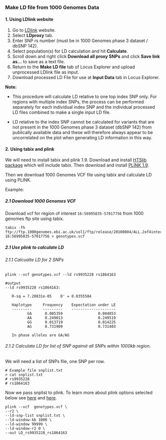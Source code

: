 ### Make LD file from 1000 Genomes Data

#### 1. Using LDlink website

1. Go to [LDlink](http://analysistools.nci.nih.gov/LDlink/) website.
2. Select **LDproxy** tab.
3. Enter SNP rs number (must be in 1000 Genomes phase 3 dataset / dbSNP 142).
4. Select population(s) for LD calculation and hit **Calculate**.
5. Scroll down and right click **Download all proxy SNPs** and click **Save link as...** to save as a text file.
6. Return to the **Make LD file** tab of Locus Explorer and upload unprocessed LDlink file as input.
7. Download processed LD File for use at **Input Data** tab in Locus Explorer.

**Note:**

* This procedure will calculate LD relative to one top index SNP only. For regions with multiple index SNPs, the process can be performed separately for each individual index SNP and the individual processed LD files combined to make a single input LD file.

* LD relative to the index SNP cannot be calculated for variants that are not present in the 1000 Genomes phase 3 dataset (dbSNP 142) from publically available data and these will therefore always appear to be uncorrelated on the plot when generating LD information in this way.

#### 2. Using tabix and plink
We will need to install tabix and plink 1.9.
Download and install [HTSlib package](http://www.htslib.org/download/) which will include tabix. Then download and install [PLINK 1.9](https://www.cog-genomics.org/plink2).

Then we download 1000 Genomes VCF file using tabix and calculate LD using PLINK.

Example:

##### 2.1 Download 1000 Genomes VCF
Download vcf for region of interest `16:56995835-57017756` from 1000 genomes ftp site using tabix.  
```
tabix -fh ftp://ftp.1000genomes.ebi.ac.uk/vol1/ftp/release/20100804/ALL.2of4intersection.20100804.genotypes.vcf.gz 16:56995835-57017756 > genotypes.vcf
```

##### 2.1 Use plink to calculate LD
###### 2.1.1 Calcualte LD for 2 SNPs  
```
plink --vcf genotypes.vcf --ld rs9935228 rs1864163

#output
--ld rs9935228 rs1864163:

   R-sq = 7.20831e-05    D' = 0.0355584

   Haplotype     Frequency    Expectation under LE
   ---------     ---------    --------------------
          GA      0.005359                0.004853
          AA      0.249013                0.249519
          GG      0.013719                0.014225
          AG      0.731909                0.731403

   In phase alleles are GA/AG
```
###### 2.1.2 Calculate LD for list of SNP against all SNPs within 1000kb region.
We will need a list of SNPs file, one SNP per row.
```
# Example file snplist.txt
> cat snplist.txt
# rs9935228
# rs1864163
```

Now we pass snplist to plink. To learn more about plink options selected below see [here](http://pngu.mgh.harvard.edu/~purcell/plink/ld.shtml) and [here](https://www.cog-genomics.org/plink2/ld).
```
plink --vcf  genotypes.vcf \
--r2 \
--ld-snp-list snplist.txt \
--ld-window-kb 1000 \
--ld-window 99999 \
--ld-window-r2 0 \
--out LD_rs9935228_rs1864163
```

